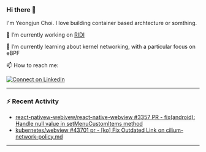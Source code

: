 ### Hi there 👋


I'm Yeongjun Choi. I love building container based archtecture or somthing.  


🔭 I’m currently working on [RIDI](https://github.com/ridi)

🌱 I’m currently learning about kernel networking, with a particular focus on eBPF 

📫 How to reach me:

[![Connect on LinkedIn](https://img.shields.io/badge/--linkedin?label=LinkedIn&logo=LinkedIn&style=social)](https://www.linkedin.com/in/choi-yeongjun-488a72137)

---

### :zap: Recent Activity

<!--START_SECTION:activity-->
<!--END_SECTION:activity-->


- [react-nativew-webivew/react-native-webview #3357 PR - fix(android): Handle null value in setMenuCustomItems method](https://github.com/react-native-webview/react-native-webview/pull/3375)
- [kubernetes/webview #43701 pr - [ko] Fix Outdated Link on cilium-network-policy.md](https://github.com/kubernetes/website/pull/43701)

---

<!--
Here are some ideas to get you started:
- 🌱 I’m currently learning ...
- 👯 I’m looking to collaborate on ...
- 🤔 I’m looking for help with ...
- 💬 Ask me about ...
- 😄 Pronouns: ...
- ⚡ Fun fact: ...
-->

